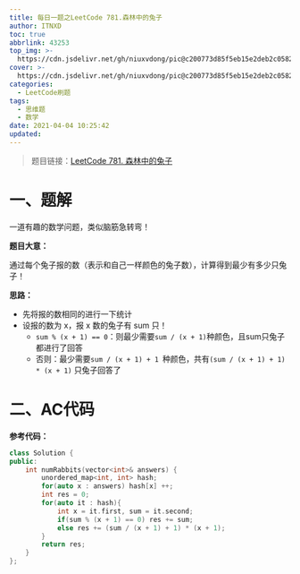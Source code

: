 ```yaml
---
title: 每日一题之LeetCode 781.森林中的兔子
author: ITNXD
toc: true
abbrlink: 43253
top_img: >-
  https://cdn.jsdelivr.net/gh/niuxvdong/pic@c200773d85f5eb15e2deb2c05823538e4c5f2fe8/2021/03/21/2efbc4cb93b487fd05b4faaa113a1b7d.png
cover: >-
  https://cdn.jsdelivr.net/gh/niuxvdong/pic@c200773d85f5eb15e2deb2c05823538e4c5f2fe8/2021/03/21/2efbc4cb93b487fd05b4faaa113a1b7d.png
categories:
  - LeetCode刷题
tags:
  - 思维题
  - 数学
date: 2021-04-04 10:25:42
updated:
---
```






> 题目链接：[LeetCode 781. 森林中的兔子](https://leetcode-cn.com/problems/rabbits-in-forest/)





# 一、题解





一道有趣的数学问题，类似脑筋急转弯！



**题目大意：**



通过每个兔子报的数（表示和自己一样颜色的兔子数），计算得到最少有多少只兔子！





**思路：**

- 先将报的数相同的进行一下统计
- 设报的数为 x，报 x 数的兔子有 sum 只！
  - `sum % (x + 1) == 0`：则最少需要`sum / (x + 1)`种颜色，且sum只兔子都进行了回答
  - 否则：最少需要`sum / (x + 1) + 1 `种颜色，共有`(sum / (x + 1) + 1) * (x + 1)` 只兔子回答了









# 二、AC代码



**参考代码：**





```c++
class Solution {
public:
    int numRabbits(vector<int>& answers) {
        unordered_map<int, int> hash;
        for(auto x : answers) hash[x] ++;
        int res = 0;
        for(auto it : hash){
            int x = it.first, sum = it.second;
            if(sum % (x + 1) == 0) res += sum;
            else res += (sum / (x + 1) + 1) * (x + 1);
        }
        return res;
    }
};
```


